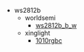 * ws2812b
  * worldsemi
    * [ws2812b_b_w](ws2812b/worldsemi/ws2812b_b_w)
  * xinglight
    * [1010rgbc](ws2812b/worldsemi/ws2812b_b_w/xinglight/1010rgbc)

